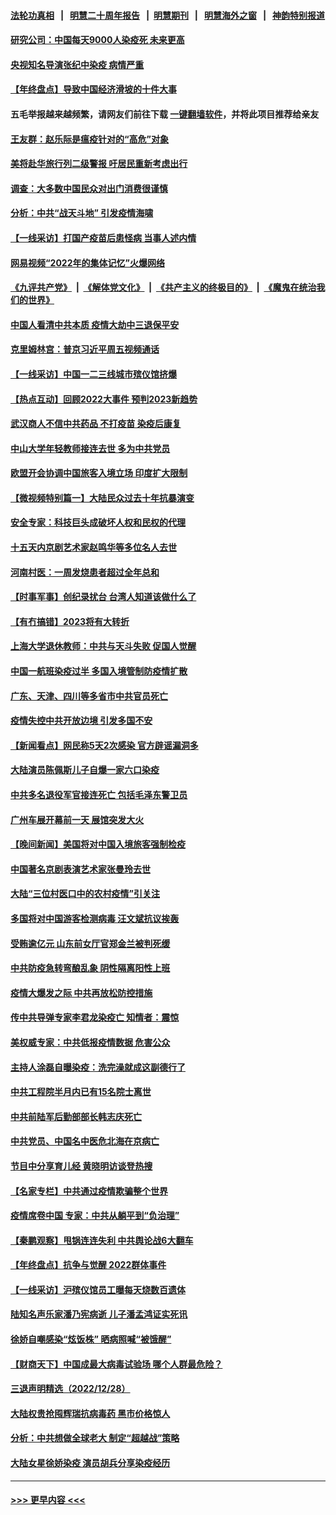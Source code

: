 #### [法轮功真相](https://github.com/gfw-breaker/truth/blob/master/README.md?t=0) &nbsp;&nbsp;|&nbsp;&nbsp; [明慧二十周年报告](https://github.com/gfw-breaker/mh-reports/blob/master/README.md?t=0) &nbsp;&nbsp;|&nbsp;&nbsp;[明慧期刊](https://github.com/gfw-breaker/mh-qikan) &nbsp;&nbsp;|&nbsp;&nbsp; [明慧海外之窗](https://github.com/gfw-breaker/mh-news/blob/master/README.md?t=0) &nbsp;&nbsp;|&nbsp;&nbsp; [神韵特别报道](https://github.com/gfw-breaker/mh-news/blob/master/shenyun.md?t=0)
#### [研究公司：中国每天9000人染疫死 未来更高](../pages/nsc413/n13894550.md?t=12300643) 
#### [央视知名导演张纪中染疫 病情严重](../pages/nsc413/n13894559.md?t=12300643) 
#### [【年终盘点】导致中国经济滑坡的十件大事](../pages/nsc413/n13893109.md?t=12300643) 
#### 五毛举报越来越频繁，请网友们前往下载 [一键翻墙软件](https://github.com/gfw-breaker/ssr-accounts)，并将此项目推荐给亲友
#### [王友群：赵乐际是瘟疫针对的“高危”对象](../pages/nsc413/n13893869.md?t=12300643) 
#### [美将赴华旅行列二级警报 吁居民重新考虑出行](../pages/nsc413/n13894518.md?t=12300643) 
#### [调查：大多数中国民众对出门消费很谨慎](../pages/nsc413/n13894551.md?t=12300643) 
#### [分析：中共“战天斗地” 引发疫情海啸](../pages/nsc413/n13893833.md?t=12300643) 
#### [【一线采访】打国产疫苗后患怪病 当事人述内情](../pages/nsc413/n13894302.md?t=12300643) 
#### [网易视频“2022年的集体记忆”火爆网络](../pages/nsc413/n13894498.md?t=12300643) 
#### [《九评共产党》](https://github.com/begood0513/9ping.md/blob/master/README.md) &nbsp;|&nbsp; [《解体党文化》](../../../../jtdwh.md/blob/master/README.md)  &nbsp;|&nbsp; [《共产主义的终极目的》](../../../../gczydzjmd.md/blob/master/README.md) &nbsp;|&nbsp; [《魔鬼在统治我们的世界》](../../../../mgztzwmdsj.md/blob/master/README.md) 
#### [中国人看清中共本质 疫情大劫中三退保平安](../pages/nsc413/n13891650.md?t=12300643) 
#### [克里姆林宫：普京习近平周五视频通话](../pages/nsc413/n13894511.md?t=12300643) 
#### [【一线采访】中国一二三线城市殡仪馆挤爆](../pages/nsc413/n13894487.md?t=12300643) 
#### [【热点互动】回顾2022大事件 预判2023新趋势](../pages/nsc413/n13894463.md?t=12300643) 
#### [武汉商人不信中共药品 不打疫苗 染疫后康复](../pages/nsc413/n13894479.md?t=12300643) 
#### [中山大学年轻教师接连去世 多为中共党员](../pages/nsc413/n13894464.md?t=12300643) 
#### [欧盟开会协调中国旅客入境立场 印度扩大限制](../pages/nsc413/n13894366.md?t=12300643) 
#### [【微视频特别篇一】大陆民众过去十年抗暴演变](../pages/nsc413/n13894461.md?t=12300643) 
#### [安全专家：科技巨头成破坏人权和民权的代理](../pages/nsc413/n13894408.md?t=12300643) 
#### [十五天内京剧艺术家赵鸣华等多位名人去世](../pages/nsc413/n13894308.md?t=12300643) 
#### [河南村医：一周发烧患者超过全年总和](../pages/nsc413/n13894367.md?t=12300643) 
#### [【时事军事】创纪录扰台 台湾人知道该做什么了](../pages/nsc413/n13893856.md?t=12300643) 
#### [【有冇搞错】2023将有大转折](../pages/nsc413/n13893849.md?t=12300643) 
#### [上海大学退休教师：中共与天斗失败 促国人觉醒](../pages/nsc413/n13894148.md?t=12300643) 
#### [中国一航班染疫过半 多国入境管制防疫情扩散](../pages/nsc413/n13894323.md?t=12300643) 
#### [广东、天津、四川等多省市中共官员死亡](../pages/nsc413/n13894289.md?t=12300643) 
#### [疫情失控中共开放边境 引发多国不安](../pages/nsc413/n13894300.md?t=12300643) 
#### [【新闻看点】网民称5天2次感染 官方辟谣漏洞多](../pages/nsc413/n13893923.md?t=12300643) 
#### [大陆演员陈佩斯儿子自爆一家六口染疫](../pages/nsc413/n13894271.md?t=12300643) 
#### [中共多名退役军官接连死亡 包括毛泽东警卫员](../pages/nsc413/n13893987.md?t=12300643) 
#### [广州车展开幕前一天 展馆突发大火](../pages/nsc413/n13894270.md?t=12300643) 
#### [【晚间新闻】美国将对中国入境旅客强制检疫](../pages/nsc413/n13894276.md?t=12300643) 
#### [中国著名京剧表演艺术家张曼玲去世](../pages/nsc413/n13894221.md?t=12300643) 
#### [大陆“三位村医口中的农村疫情”引关注](../pages/nsc413/n13894170.md?t=12300643) 
#### [多国将对中国游客检测病毒 汪文斌抗议挨轰](../pages/nsc413/n13893858.md?t=12300643) 
#### [受贿逾亿元 山东前女厅官郑金兰被判死缓](../pages/nsc413/n13894211.md?t=12300643) 
#### [中共防疫急转弯酿乱象 阴性隔离阳性上班](../pages/nsc413/n13894113.md?t=12300643) 
#### [疫情大爆发之际 中共再放松防控措施](../pages/nsc413/n13894091.md?t=12300643) 
#### [传中共导弹专家李君龙染疫亡 知情者：震惊](../pages/nsc413/n13893955.md?t=12300643) 
#### [美权威专家：中共低报疫情数据 危害公众](../pages/nsc413/n13893851.md?t=12300643) 
#### [主持人涂磊自曝染疫：洗完澡就成这副德行了](../pages/nsc413/n13893874.md?t=12300643) 
#### [中共工程院半月内已有15名院士离世](../pages/nsc413/n13893971.md?t=12300643) 
#### [中共前陆军后勤部部长韩志庆死亡](../pages/nsc413/n13893962.md?t=12300643) 
#### [中共党员、中国名中医危北海在京病亡](../pages/nsc413/n13893953.md?t=12300643) 
#### [节目中分享育儿经 黄晓明访谈登热搜](../pages/nsc413/n13893940.md?t=12300643) 
#### [【名家专栏】中共通过疫情欺骗整个世界](../pages/nsc413/n13893664.md?t=12300643) 
#### [疫情席卷中国 专家：中共从躺平到“负治理”](../pages/nsc413/n13893746.md?t=12300643) 
#### [【秦鹏观察】甩锅连连失利 中共舆论战6大翻车](../pages/nsc413/n13893882.md?t=12300643) 
#### [【年终盘点】抗争与觉醒 2022群体事件](../pages/nsc413/n13888314.md?t=12300643) 
#### [【一线采访】沪殡仪馆员工曝每天烧数百遗体](../pages/nsc413/n13893801.md?t=12300643) 
#### [陆知名声乐家潘乃宪病逝 儿子潘孟鸿证实死讯](../pages/nsc413/n13893867.md?t=12300643) 
#### [徐娇自嘲感染“炫饭株” 晒病照喊“被饿醒”](../pages/nsc413/n13893835.md?t=12300643) 
#### [【财商天下】中国成最大病毒试验场 哪个人群最危险？](../pages/nsc413/n13893771.md?t=12300643) 
#### [三退声明精选（2022/12/28）](../pages/nsc413/n13893875.md?t=12300643) 
#### [大陆权贵抢囤辉瑞抗病毒药 黑市价格惊人](../pages/nsc413/n13893845.md?t=12300643) 
#### [分析：中共想做全球老大 制定“超越战”策略](../pages/nsc413/n13893665.md?t=12300643) 
#### [大陆女星徐娇染疫 演员胡兵分享染疫经历](../pages/nsc413/n13893823.md?t=12300643) 

----
#### [ >>> 更早内容 <<< ](../indexes/nsc413-earlier.md)
